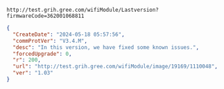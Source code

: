 `http://test.grih.gree.com/wifiModule/Lastversion?firmwareCode=362001068811`

```json
{
  "CreateDate": "2024-05-18 05:57:56",
  "commProtVer": "V3.4.M",
  "desc": "In this version, we have fixed some known issues.",
  "forcedUpgrade": 0,
  "r": 200,
  "url": "http://test.grih.gree.com/wifiModule/image/19169/1110048",
  "ver": "1.03"
}
```